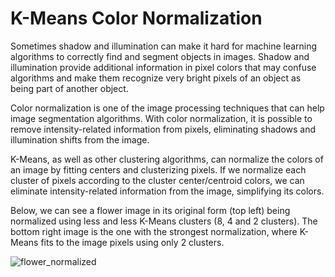 # K-Means Color Normalization

Sometimes shadow and illumination can make it hard for machine learning algorithms to correctly find and segment objects in images. Shadow and illumination provide additional information in pixel colors that may confuse algorithms and make them recognize very bright pixels of an object as being part of another object.

Color normalization is one of the image processing techniques that can help image segmentation algorithms. With color normalization, it is possible to remove intensity-related information from pixels, eliminating shadows and illumination shifts from the image.

K-Means, as well as other clustering algorithms, can normalize the colors of an image by fitting centers and clusterizing pixels. If we normalize each cluster of pixels according to the cluster center/centroid colors, we can eliminate intensity-related information from the image, simplifying its colors.

Below, we can see a flower image in its original form (top left) being normalized using less and less K-Means clusters (8, 4 and 2 clusters). The bottom right image is the one with the strongest normalization, where K-Means fits to the image pixels using only 2 clusters.

![flower_normalized](https://user-images.githubusercontent.com/33037020/180671892-97779609-7c6e-43be-aae0-7c1b58c25171.png)
